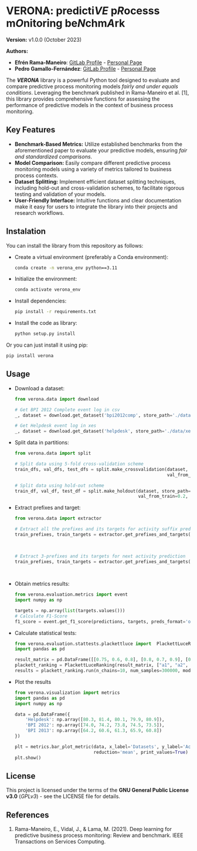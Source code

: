 # VERONA: predicti<i>VE</i> p<i>R</i>ocesss m<i>O</i>nitoring be<i>N</i>chm<i>A</i>rk

**Version:** v1.0.0 (October 2023)

**Authors:**
 - **Efrén Rama-Maneiro**: [GitLab Profile](https://gitlab.citius.usc.es/efren.rama) -
[Personal Page](https://citius.gal/team/efren-rama-maneiro)
 - **Pedro Gamallo-Fernández**: [GitLab Profile](https://gitlab.citius.usc.es/pedro.gamallo) -
[Personal Page](https://citius.gal/team/pedro-gamallo-fernandez)


The ***VERONA*** library is a powerful Python tool designed to evaluate and compare predictive process
monitoring models *fairly and under equals conditions*. Leveraging the benchmark published in Rama-Maneiro et al. [1],
this library provides comprehensive functions for assessing the performance of predictive models in the context of 
business process monitoring.

## Key Features
- **Benchmark-Based Metrics:** Utilize established benchmarks from the aforementioned paper to evaluate your 
predictive models, ensuring *fair and standardized comparisons*.
- **Model Comparison:** Easily compare different predictive process monitoring models using a variety of metrics 
tailored to business process contexts.
- **Dataset Splitting:** Implement efficient dataset splitting techniques, including hold-out and cross-validation 
schemes, to facilitate rigorous testing and validation of your models.
- **User-Friendly Interface:** Intuitive functions and clear documentation make it easy for users to integrate the 
library into their projects and research workflows.

## Instalation
You can install the library from this repository as follows:
- Create a virtual environment (preferably a Conda environment):
    ```bash
    conda create -n verona_env python==3.11
    ```
- Initialize the environment:
    ```bash
    conda activate verona_env
    ```
- Install dependencies:
    ```bash
    pip install -r requirements.txt
    ```
- Install the code as library:
    ```bash
    python setup.py install
    ```

Or you can just install it using pip:
```bash
pip install verona
```

## Usage

- Download a dataset:
    ```python
    from verona.data import download

    # Get BPI 2012 Complete event log in csv
    _, dataset = download.get_dataset('bpi2012comp', store_path='./data/csv', extension='csv')
  
    # Get Helpdesk event log in xes
    _, dataset = download.get_dataset('helpdesk', store_path='./data/xes', extension='xes')
    ```

- Split data in partitions:
    ```python
    from verona.data import split
  
    # Split data using 5-fold cross-validation scheme
    train_dfs, val_dfs, test_dfs = split.make_crossvalidation(dataset, store_path='./data/csv/cv', cv_folds=5,
                                                              val_from_train=0.2, case_column='case:concept:name')
  
    # Split data using hold-out scheme
    train_df, val_df, test_df = split.make_holdout(dataset, store_path='./data/csv/holdout', test_size=0.2,
                                                   val_from_train=0.2, case_column='case:column:name')                                                      
    ```
  
- Extract prefixes and target:
    ```python
    from verona.data import extractor
  
    # Extract all the prefixes and its targets for activity suffix prediction
    train_prefixes, train_targets = extractor.get_prefixes_and_targets(train_df, 'activity_suffix',
                                                                       case_id='case:concept:name',
                                                                       activity_id='concept:name')
  
    # Extract 3-prefixes and its targets for next activity prediction 
    train_prefixes, train_targets = extractor.get_prefixes_and_targets(train_df, 'next_activity', prefix_size=3,
                                                                       case_id='case:concept:name',
                                                                       activity_id='concept:name')
    ```

- Obtain metrics results:
    ```python
    from verona.evaluation.metrics import event
    import numpy as np
  
    targets = np.array(list(targets.values()))
    # Calculate F1-Score
    f1_score = event.get_f1_score(predictions, targets, preds_format='onehot', gt_format='labels')
    ```

- Calculate statistical tests:
    ```python
    from verona.evaluation.stattests.plackettluce import  PlackettLuceRanking
    import pandas as pd
  
    result_matrix = pd.DataFrame([[0.75, 0.6, 0.8], [0.8, 0.7, 0.9], [0.9, 0.8, 0.7]])
    plackett_ranking = PlackettLuceRanking(result_matrix, ["a1", "a2", "a3"])
    results = plackett_ranking.run(n_chains=10, num_samples=300000, mode="max")
    ```
- Plot the results
    ```python
    from verona.visualization import metrics
    import pandas as pd
    import numpy as np
  
    data = pd.DataFrame({
        'Helpdesk': np.array([80.3, 81.4, 80.1, 79.9, 80.9]),
        'BPI 2012': np.array([74.0, 74.2, 73.8, 74.5, 73.5]),
        'BPI 2013': np.array([64.2, 60.6, 61.3, 65.9, 60.8])
    })

    plt = metrics.bar_plot_metric(data, x_label='Datasets', y_label='Accuracies',
                                  reduction='mean', print_values=True)
    plt.show()
    ```

## License
This project is licensed under the terms of the **GNU General Public License v3.0** (*GPLv3*) - see the LICENSE file 
for details.

## References
1. Rama-Maneiro, E., Vidal, J., & Lama, M. (2021). Deep learning for predictive business process monitoring: Review and 
benchmark. IEEE Transactions on Services Computing.
